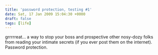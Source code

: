 ```yaml
---
title: 'password protection, testing #1'
date: Sat, 17 Jan 2009 15:04:30 +0000
draft: false
tags: [life]
---
```


grrrrreat... a way to stop your boss and prospective other nosy-dozy folks from reading your intimate secrets (if you ever post them on the internet). Password protection.